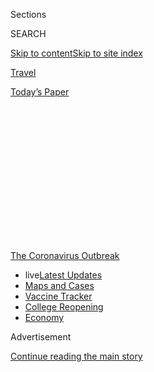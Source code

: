 <div id="app">

<div>

<div>

<div>

<div class="NYTAppHideMasthead css-1q2w90k e1suatyy0">

<div class="section css-ui9rw0 e1suatyy2">

<div class="css-eph4ug er09x8g0">

<div class="css-6n7j50">

</div>

<span class="css-1dv1kvn">Sections</span>

<div class="css-10488qs">

<span class="css-1dv1kvn">SEARCH</span>

</div>

[Skip to content](#site-content)[Skip to site
index](#site-index)

</div>

<div id="masthead-section-label" class="css-1wr3we4 eaxe0e00">

[Travel](https://www.nytimes.com/section/travel)

</div>

<div class="css-10698na e1huz5gh0">

</div>

</div>

<div id="masthead-bar-one" class="section hasLinks css-15hmgas e1csuq9d3">

<div class="css-uqyvli e1csuq9d0">

</div>

<div class="css-1uqjmks e1csuq9d1">

</div>

<div class="css-9e9ivx">

[](https://myaccount.nytimes.com/auth/login?response_type=cookie&client_id=vi)

</div>

<div class="css-1bvtpon e1csuq9d2">

[Today’s
Paper](https://www.nytimes.com/section/todayspaper)

</div>

</div>

</div>

</div>

<div data-aria-hidden="false">

<div id="site-content" data-role="main">

<div>

<div class="css-1aor85t" style="opacity:0.000000001;z-index:-1;visibility:hidden">

<div class="css-1hqnpie">

<div class="css-epjblv">

<span class="css-17xtcya">[Travel](/section/travel)</span><span class="css-x15j1o">|</span><span class="css-fwqvlz">Road
Trips are Great. Except for the
Driving.</span>

</div>

<div class="css-k008qs">

<div class="css-1iwv8en">

<span class="css-18z7m18"></span>

<div>

</div>

</div>

<span class="css-1n6z4y">https://nyti.ms/2Bwy97y</span>

<div class="css-1705lsu">

<div class="css-4xjgmj">

<div class="css-4skfbu" data-role="toolbar" data-aria-label="Social Media Share buttons, Save button, and Comments Panel with current comment count" data-testid="share-tools">

  - 
  - 
  - 
  - 
    
    <div class="css-6n7j50">
    
    </div>

  - 

</div>

</div>

</div>

</div>

</div>

</div>

<div id="NYT_TOP_BANNER_REGION" class="css-13pd83m">

<div>

<div id="styln-prism-menu-1592847958612" class="section interactive-content interactive-size-medium css-1edisqu">

<div class="css-17ih8de interactive-body">

<div id="scroll-container" class="css-1gj85ro">

[<span class="styln-title-wrap"><span class="css-1pje3qr">The
Coronavirus</span><span class="css-1pje3qr">
Outbreak</span></span>](https://www.nytimes.com/news-event/coronavirus?action=click&pgtype=Article&state=default&region=TOP_BANNER&context=storylines_menu)

  - <span class="css-kqxiym" data-emphasize="true">live</span>[Latest
    Updates](https://www.nytimes.com/2020/08/04/world/coronavirus-cases.html?action=click&pgtype=Article&state=default&region=TOP_BANNER&context=storylines_menu)
  - [Maps and
    Cases](https://www.nytimes.com/interactive/2020/us/coronavirus-us-cases.html?action=click&pgtype=Article&state=default&region=TOP_BANNER&context=storylines_menu)
  - [Vaccine
    Tracker](https://www.nytimes.com/interactive/2020/science/coronavirus-vaccine-tracker.html?action=click&pgtype=Article&state=default&region=TOP_BANNER&context=storylines_menu)
  - [College
    Reopening](https://www.nytimes.com/2020/08/02/us/covid-college-reopening.html?action=click&pgtype=Article&state=default&region=TOP_BANNER&context=storylines_menu)
  - [Economy](https://www.nytimes.com/live/2020/08/04/business/stock-market-today-coronavirus?action=click&pgtype=Article&state=default&region=TOP_BANNER&context=storylines_menu)

</div>

</div>

</div>

</div>

</div>

<div id="top-wrapper" class="css-1sy8kpn">

<div id="top-slug" class="css-l9onyx">

Advertisement

</div>

[Continue reading the main
story](#after-top)

<div class="ad top-wrapper" style="text-align:center;height:100%;display:block;min-height:250px">

<div id="top" class="place-ad" data-position="top" data-size-key="top">

</div>

</div>

<div id="after-top">

</div>

</div>

<div>

<div id="sponsor-wrapper" class="css-1hyfx7x">

<div id="sponsor-slug" class="css-19vbshk">

Supported by

</div>

[Continue reading the main
story](#after-sponsor)

<div id="sponsor" class="ad sponsor-wrapper" style="text-align:center;height:100%;display:block">

</div>

<div id="after-sponsor">

</div>

</div>

<div class="css-186x18t">

</div>

<div class="css-1vkm6nb ehdk2mb0">

# Road Trips are Great. Except for the Driving.

</div>

I wasn’t looking for an exotic vacation, just a temporary reprieve from
compulsive news-watching and a dose of in-person fun with family and
friends.

<div class="css-79elbk" data-testid="photoviewer-wrapper">

<div class="css-z3e15g" data-testid="photoviewer-wrapper-hidden">

</div>

<div class="css-1a48zt4 ehw59r15" data-testid="photoviewer-children">

![<span class="css-cnj6d5 e1z0qqy90" itemprop="copyrightHolder"><span class="css-1ly73wi e1tej78p0">Credit...</span><span><span>Steffi
Walthall</span></span></span>](https://static01.nyt.com/images/2020/07/23/travel/23travel-roadtrip/23travel-roadtrip-articleLarge.jpg?quality=75&auto=webp&disable=upscale)

</div>

</div>

<div class="css-18e8msd">

<div class="css-vp77d3 epjyd6m0">

<div class="css-1baulvz">

By <span class="css-1baulvz last-byline" itemprop="name">Amy Tara
Koch</span>

</div>

</div>

  - July 24,
    2020

  - 
    
    <div class="css-4xjgmj">
    
    <div class="css-d8bdto" data-role="toolbar" data-aria-label="Social Media Share buttons, Save button, and Comments Panel with current comment count" data-testid="share-tools">
    
      - 
      - 
      - 
      - 
        
        <div class="css-6n7j50">
        
        </div>
    
      - 
    
    </div>
    
    </div>

</div>

</div>

<div class="section meteredContent css-1r7ky0e" name="articleBody" itemprop="articleBody">

<div class="css-1fanzo5 StoryBodyCompanionColumn">

<div class="css-53u6y8">

I am in the Catskills in a charming, tucked-away treehouse of an inn. My
room, walking distance to hiking trails, overlooks a waterfall. Morning
coffee and evening vodka-tonic are taken on the deck where the
temperature clocks in at a marvelous 75 degrees. Owls hoot. Birds
chirrup. Wind tickles my legs.

During the coronavirus lockdown in Chicago, I dreamed about getting away
to this leafy utopia. What I did not envision was the hell of crossing
the country by car.

During difficult times, I always plant a light at the end of the tunnel:
a bright and shiny experience to make the tough moments more tolerable
and a positive attitude more attainable. Even for those lucky enough to
keep their jobs and their good health, the pandemic has been a very
difficult time.

To get away, to blunt the anxiety that this disease has wreaked upon us,
I wanted a change of scenery. Since I couldn’t get to the Amalfi Coast
and wouldn’t board a domestic flight, it was easy to buy into the hoopla
surrounding the All-American Road Trip. I wasn’t looking for an exotic
vacation, just a temporary reprieve from compulsive news-watching and a
dose of in-person fun with family and friends.

</div>

</div>

<div class="css-1fanzo5 StoryBodyCompanionColumn">

<div class="css-53u6y8">

Once I committed to the getaway, I felt excited for the first time since
mid-March. I was escaping\! To multiple destinations\! And I was going
alone\! My husband, Peter, was busy with work and my teenage kids wanted
to hang out with their friend pod outside by the lake. Fine by me. The
prospect of leaving behind routine and responsibility — meal planning,
specifically — was heavenly.

The itinerary was ambitious. Peter would drive with me to Pittsburgh,
where we would stop for the night and pick up my rental car. I would
then continue to Washington, D.C., to visit my sister, on to a friend in
Connecticut, over to the Catskills and end at a lovely retreat in the
Hamptons. All of us had taken the lockdown seriously and agreed to
social distance during my visit.

Would it be too much driving? Peter asked. He knew how badly my back
throbbed after even a quickie flight to New York. I’ll just bring
[Thermacare](https://www.thermacare.com/heat-wraps/back-pain-therapy), I
replied breezily, knowing full well that he was right. I was not going
to let an annoying detail like chronic back pain get in my
way.

<div id="NYT_MAIN_CONTENT_1_REGION" class="css-9tf9ac">

<div>

<div id="styln-covid-updates-world" class="section interactive-content interactive-size-medium css-1ftcdic">

<div class="css-17ih8de interactive-body">

<div id="styln-briefing-block" data-asset-id="QXJ0aWNsZTpueXQ6Ly9hcnRpY2xlLzNhNGMwYWI5LWIwY2QtNWQwOS1hZTgwLTdjMGU3ZTA1OWQ2OA==">

<div class="briefing-block-header-section">

# [Latest Updates: Global Coronavirus Outbreak](https://www.nytimes.com/2020/08/04/world/coronavirus-cases.html?action=click&pgtype=Article&state=default&region=MAIN_CONTENT_1&context=storylines_live_updates)

<div class="briefing-block-ts">

Updated 2020-08-04T20:08:28.255Z

</div>

</div>

  - [Novavax sees encouraging results from two studies of its
    experimental
    vaccine.](https://www.nytimes.com/2020/08/04/world/coronavirus-cases.html?action=click&pgtype=Article&state=default&region=MAIN_CONTENT_1&context=storylines_live_updates#link-1228a480)
  - [Public and private schools in Maryland and elsewhere are divided
    over in-person
    instruction.](https://www.nytimes.com/2020/08/04/world/coronavirus-cases.html?action=click&pgtype=Article&state=default&region=MAIN_CONTENT_1&context=storylines_live_updates#link-4825b93)
  - [N.Y.C.’s health commissioner resigns after clashing with the mayor
    over the
    virus.](https://www.nytimes.com/2020/08/04/world/coronavirus-cases.html?action=click&pgtype=Article&state=default&region=MAIN_CONTENT_1&context=storylines_live_updates#link-4d1eafa8)

<div class="briefing-block-footer">

<div class="briefing-block-footer-meta">

[See more
updates](https://www.nytimes.com/2020/08/04/world/coronavirus-cases.html?action=click&pgtype=Article&state=default&region=MAIN_CONTENT_1&context=storylines_live_updates)

</div>

<div class="briefing-block-briefinglinks">

<span>More live coverage:</span>
[Markets](https://www.nytimes.com/live/2020/08/04/business/stock-market-today-coronavirus?action=click&pgtype=Article&state=default&region=MAIN_CONTENT_1&context=storylines_live_updates)

</div>

</div>

</div>

</div>

</div>

</div>

</div>

I planned to cruise along scenic byways to a soundtrack of Bob Dylan,
Miles Davis and Journey. I would stop for adorable farm stands and
pastoral picnics. I would stretch in the shade of giant sycamore trees.
Like me, the other travelers would be respectfully clad in masks.

The first whiff of anxiety came as I gathered my hygiene arsenal, a
go-bag filled with gloves, masks, Clorox wipes and multiple purse-sized
Purell bottles. There was a deadly virus out there and I could be
exposed to it. Was I being reckless? I tossed Emergen-C packets and a
quart-sized plastic bag filled with vitamin supplements into the bag. A
strong immunity system was another layer of armor.

</div>

</div>

<div class="css-1fanzo5 StoryBodyCompanionColumn">

<div class="css-53u6y8">

## Chicago to Pittsburgh

When it was time for Peter and me to hit the road, my left brain did not
compute that the first 462 miles would be on toll roads with scenery
about as thrilling as a Boca Raton office park. Bathroom breaks were an
even greater obstacle. For coffee-lovers, hours in the car means endless
pit stops. My preference would have been to skedaddle behind a tree. But
even if you did risk pulling over, it turns out that these toll roads
are lined with barriers with few tree-shaded nooks. So on the hour, we
pulled the car into a rest stop and I donned my mask and gloves,
speed-walked into the ladies room, flushed with my foot and sprinted out
of the stall holding my breath.

Somewhere in Indiana, I got the brilliant idea to exit the highway in
search of an iced latte and more glamorous toilet. This detour ended at
Cracker Barrel, which was a nicer option but not worth the 30 minutes we
then spent idling at a broken tollbooth. Lesson learned.

## Pittsburgh to Washington

After eight hours we made it to Pittsburgh, where I picked up a Toyota
4Runner equipped with an E-Z Pass and not much else. Car rental
companies claim an increase in coronavirus cleaning protocols, but my
car had what looked like blueberry muffin residue caked to the gears and
in the seats. When I pointed this out, the cleaning crew took another
pass. I still wiped every surface down with Clorox, encased the driver’s
seat with a [seat cover](https://seatsitters.com/) (I use these on
planes, too), and placed a towel on the passenger seat. I didn’t notice
the dank Marlboro scent or broken Bluetooth system until I had driven
away.

This was not part of the plan. Even when I plugged my phone into the car
and pressed “go” on the maps app, no audio could be heard from the car
speakers. Would I have to drive the next 246 miles, without voice-guided
navigation? That would not be good for me. I could, however, access
Siri’s dulcet-toned directions when the phone was not plugged in. So,
I’d drive with the phone on speaker and deal with a drained battery
every 80 minutes or so. To preserve power, I’d need to swap my classic
rock playlists for local radio. Another crack in my fantasy.

However, this first leg of solo driving wasn’t bad, save the music
situation and the undercurrent of anxiety I felt each time I had to use
the bathroom or fuel up. I was off the dull, never-changing Midwestern
roads. Pennsylvania rest stops were shaded and pleasant. Each hour, I
whipped out my elastic workout band to stretch. In four hours, I was at
my sister’s house, and the next few days were spent hiking, cooking and
singing karaoke to 1980s songs.

## Washington to Connecticut

Next up: the Connecticut town of Sharon. Google Maps had the 321-mile
leg at five-and-a-half hours, which I rounded down to five hours (I tend
to speed). When I hoisted myself into the driver’s seat, I practically
retched. The humidity had intensified the car’s rank smell and despite
the burning heat, I had to roll down all of the windows. Thankfully, a
decent rock station helped me deal with an hour’s worth of traffic as I
left Washington, but then MapQuest directed me to change highways in
what felt like every few miles. Through Maryland, Delaware, New Jersey
and New York the ride required hyper-attentiveness, something I had in
short supply since my sister’s smoke detector had gone off at 2 a.m.

After two hours, even with
[Salonpas](https://us.hisamitsu/pain-relief-products)pain patches
affixed to my shoulders, I felt the telltale spasm at my scapula. It
would inevitably explode into migraine-like waves of pain radiating from
my neck to my tailbone. When it did, I had to pull over.

</div>

</div>

<div class="css-1fanzo5 StoryBodyCompanionColumn">

<div class="css-53u6y8">

I washed down three Advil and fished out the tennis ball I use as a
massage tool and jammed it under my shoulder. On top of this pain, my
phone drained every so often, forcing me to plug it in and glance down
at directions while driving, something I don’t recommend. This happened
precisely as I hit a busy interchange outside New York City. Major
Deegan? Cross Bronx Expressway? I-87? I-95? One wrong turn and I’d be
caught in an off-ramp cycle for hours. **** Here, I was grateful for the
surprising glut of cars. The traffic gave me just enough time to glance
down and scan Siri’s directive.

Finally, I noted signs for Connecticut. Almost there, I told myself.
Just as I started to relax, I saw that I was back in New York. I pulled
over to consult the G.P.S. Had I spaced and made a wrong turn? I hadn’t.
Sharon is in the northwest corner of Connecticut so there is a
crisscross situation at the states’ borders. I arrived at my friend’s
home looking — and smelling — as if I’d run a marathon. The drive had
taken seven hours. Thankfully, she had chilled wine at the
ready.

<div id="NYT_MAIN_CONTENT_3_REGION" class="css-9tf9ac">

<div>

<div id="styln-prism-freeform-1594220623585" class="section interactive-content interactive-size-medium css-1ftcdic">

<div class="css-17ih8de interactive-body">

<div id="prism-freeform-block-85410" class="css-19mumt8" data-role="complementary" data-storyline="The Coronavirus Outbreak" data-truncated="true" tabindex="0">

<div class="css-a8d9oz">

<div class="css-eb027h">

[](https://www.nytimes.com/news-event/coronavirus?action=click&pgtype=Article&state=default&region=MAIN_CONTENT_3&context=storylines_faq)

### The Coronavirus Outbreak ›

#### Frequently Asked Questions

Updated August 4, 2020

  - #### I have antibodies. Am I now immune?
    
      - As of right now,[that seems likely, for at least several
        months.](https://www.nytimes.com/2020/07/22/health/covid-antibodies-herd-immunity.html?action=click&pgtype=Article&state=default&region=MAIN_CONTENT_3&context=storylines_faq)
        There have been frightening accounts of people suffering what
        seems to be a second bout of Covid-19. But experts say these
        patients may have a drawn-out course of infection, with the
        virus taking a slow toll weeks to months after initial exposure.
        People infected with the coronavirus typically
        [produce](https://www.nature.com/articles/s41586-020-2456-9)
        immune molecules called antibodies, which are [protective
        proteins made in response to an
        infection](https://www.nytimes.com/2020/05/07/health/coronavirus-antibody-prevalence.html?action=click&pgtype=Article&state=default&region=MAIN_CONTENT_3&context=storylines_faq)[.
        These antibodies
        may](https://www.nytimes.com/2020/05/07/health/coronavirus-antibody-prevalence.html?action=click&pgtype=Article&state=default&region=MAIN_CONTENT_3&context=storylines_faq)
        last in the body [only two to three
        months](https://www.nature.com/articles/s41591-020-0965-6),
        which may seem worrisome, but that’s perfectly normal after an
        acute infection subsides, said Dr. Michael Mina, an immunologist
        at Harvard University. It may be possible to get the coronavirus
        again, but it’s highly unlikely that it would be possible in a
        short window of time from initial infection or make people
        sicker the second time.

  - #### I’m a small-business owner. Can I get relief?
    
      - The [stimulus bills enacted in
        March](https://www.nytimes.com/article/small-business-loans-stimulus-grants-freelancers-coronavirus.html?action=click&pgtype=Article&state=default&region=MAIN_CONTENT_3&context=storylines_faq)
        offer help for the millions of American small businesses. Those
        eligible for aid are businesses and nonprofit organizations with
        fewer than 500 workers, including sole proprietorships,
        independent contractors and freelancers. Some larger companies
        in some industries are also eligible. The help being offered,
        which is being managed by the Small Business Administration,
        includes the Paycheck Protection Program and the Economic Injury
        Disaster Loan program. But lots of folks have [not yet seen
        payouts.](https://www.nytimes.com/interactive/2020/05/07/business/small-business-loans-coronavirus.html?action=click&pgtype=Article&state=default&region=MAIN_CONTENT_3&context=storylines_faq)
        Even those who have received help are confused: The rules are
        draconian, and some are stuck sitting on [money they don’t know
        how to
        use.](https://www.nytimes.com/2020/05/02/business/economy/loans-coronavirus-small-business.html?action=click&pgtype=Article&state=default&region=MAIN_CONTENT_3&context=storylines_faq)
        Many small-business owners are getting less than they expected
        or [not hearing anything at
        all.](https://www.nytimes.com/2020/06/10/business/Small-business-loans-ppp.html?action=click&pgtype=Article&state=default&region=MAIN_CONTENT_3&context=storylines_faq)

  - #### What are my rights if I am worried about going back to work?
    
      - Employers have to provide [a safe
        workplace](https://www.osha.gov/SLTC/covid-19/standards.html)
        with policies that protect everyone equally. [And if one of your
        co-workers tests positive for the coronavirus, the
        C.D.C.](https://www.nytimes.com/article/coronavirus-money-unemployment.html?action=click&pgtype=Article&state=default&region=MAIN_CONTENT_3&context=storylines_faq)
        has said that [employers should tell their
        employees](https://www.cdc.gov/coronavirus/2019-ncov/community/guidance-business-response.html)
        -- without giving you the sick employee’s name -- that they may
        have been exposed to the virus.

  - #### Should I refinance my mortgage?
    
      - [It could be a good
        idea,](https://www.nytimes.com/article/coronavirus-money-unemployment.html?action=click&pgtype=Article&state=default&region=MAIN_CONTENT_3&context=storylines_faq)
        because mortgage rates have [never been
        lower.](https://www.nytimes.com/2020/07/16/business/mortgage-rates-below-3-percent.html?action=click&pgtype=Article&state=default&region=MAIN_CONTENT_3&context=storylines_faq)
        Refinancing requests have pushed mortgage applications to some
        of the highest levels since 2008, so be prepared to get in line.
        But defaults are also up, so if you’re thinking about buying a
        home, be aware that some lenders have tightened their standards.

  - #### What is school going to look like in September?
    
      - It is unlikely that many schools will return to a normal
        schedule this fall, requiring the grind of [online
        learning](https://www.nytimes.com/2020/06/05/us/coronavirus-education-lost-learning.html?action=click&pgtype=Article&state=default&region=MAIN_CONTENT_3&context=storylines_faq),
        [makeshift child
        care](https://www.nytimes.com/2020/05/29/us/coronavirus-child-care-centers.html?action=click&pgtype=Article&state=default&region=MAIN_CONTENT_3&context=storylines_faq)
        and [stunted
        workdays](https://www.nytimes.com/2020/06/03/business/economy/coronavirus-working-women.html?action=click&pgtype=Article&state=default&region=MAIN_CONTENT_3&context=storylines_faq)
        to continue. California’s two largest public school districts —
        Los Angeles and San Diego — said on July 13, that [instruction
        will be remote-only in the
        fall](https://www.nytimes.com/2020/07/13/us/lausd-san-diego-school-reopening.html?action=click&pgtype=Article&state=default&region=MAIN_CONTENT_3&context=storylines_faq),
        citing concerns that surging coronavirus infections in their
        areas pose too dire a risk for students and teachers. Together,
        the two districts enroll some 825,000 students. They are the
        largest in the country so far to abandon plans for even a
        partial physical return to classrooms when they reopen in
        August. For other districts, the solution won’t be an
        all-or-nothing approach. [Many
        systems](https://bioethics.jhu.edu/research-and-outreach/projects/eschool-initiative/school-policy-tracker/),
        including the nation’s largest, New York City, are devising
        [hybrid
        plans](https://www.nytimes.com/2020/06/26/us/coronavirus-schools-reopen-fall.html?action=click&pgtype=Article&state=default&region=MAIN_CONTENT_3&context=storylines_faq)
        that involve spending some days in classrooms and other days
        online. There’s no national policy on this yet, so check with
        your municipal school system regularly to see what is happening
        in your
community.

<div id="styln-survey-component-85410" class="styln-survey-component" data-surveyname="faq" data-surveystoryline="coronavirus">

</div>

</div>

<div class="css-6mllg9">

</div>

<div class="css-pmm6ed">

<span class="css-5gimkt"></span>

</div>

</div>

</div>

</div>

</div>

</div>

</div>

## Connecticut to the Catskills

A few days later, relaxed and revived, I got back into the car (this
time I had wisely left the windows open overnight) and headed north to
the Catskills, an easy hour’s drive that took me past the bucolic farms
of Dutchess County and into the Hudson Valley. When I got to [Woodstock
Way Hotel](https://www.woodstockway.com/), it was just as I’d
remembered: a perfect hideaway.

I hiked and dined with my cousins. At the farm of my oldest friend,
Marcey, I had a glorious picnic alongside ripening tomatoes upon
socially distanced blankets. I had swaths of time to read and write.
Things felt almost normal, save for the very odd bits like watching my
martini being shaken by a masked-and-gloved bartender, and the 7 a.m.
wait for coffee with masked, socially distanced locals outside a rural
bakery. As usual, once I began moving around, my back pain receded. I
was tempted to book a massage, but decided that good old yoga and my
tennis ball would suffice.

I axed the Hamptons from my trip. I could not endure the five hours it
would add to my return drive to Chicago. Ever the thoughtful friend,
Marcey snipped a bouquet of lavender, mint and lemon balm and plopped it
in the Toyota’s cup holder, a farm-fresh flourish to combat the car’s
malodorous funk for my last long drive.

## Get Me Home

On the day of my departure, I took an early hike through the [Ashokan
Rail Trail](https://ashokanrailtrail.com/)and hit the road by 11:30 a.m.
It drizzled as I was leaving New York. Mother Nature waited until I was
in the Pocono Mountains to send golf-ball-size hail to crash down with
such intensity I thought the windshield might crack. This was
terrifying, even though I was used to driving in blizzards in Chicago. I
flicked on the hazard lights and made my way to the side of the road.
Visibility was zero. I waited for 30 minutes, using the time to charge
the phone and down a bottle of water spiked with Emergen-C, something I
knew would increase my intimacy with rest stops along I-84.

Though scenic, this drive was supremely boring. My thoughts invariably
shifted to the state of the world. Would my daughter Bella be able to
attend college, as planned? What would that look like with pandemic
parameters? Would my other daughter, Brette, have a normal high school
experience with remote learning? Would the virus reach its tentacles
deep within 2021? Was a vaccine forthcoming? Who would win the election
in November?

</div>

</div>

<div class="css-1fanzo5 StoryBodyCompanionColumn">

<div class="css-53u6y8">

The speculation and angst was tiring. The Connecticut leg had primed me
for at-the-wheel exhaustion. This time I was prepared. I had picked up a
facial mist spray and spritzed it on my neck and cheeks every few
minutes. This and iced coffee kept me alert, though the stabbing back
pain remained a constant companion.

At 7 p.m., I staggered into the hotel oozing eau de Tiger Balm. I was
thrilled to see my husband after 10 days and relieved to bid adieu to
the driving ordeal. The next day’s trip back to Chicago was uneventful.
I mostly reclined and slept.

Was it worth the schlep? Yes. FaceTime and Zoom are not substitutes for
spending quality time with friends and family. I was lucky enough to be
in a position to visit them, while staying within health guidelines,
something I know not everyone can do. The in-person connections — and
putting the darkness of lockdown in the rear view mirror — gave me the
reboot I needed. But driving across the country alone is a one and done
experience. Hypervigilance was draining. That night and for the next
three nights, I slept for 10 hours.

Now, should you need to find me anytime soon, try me in Chicago. I’ll be
in reading (cocktail in hand) on the deck, or fine-tuning my back at the
acupuncturist.

Amy Tara Koch, based in Chicago, writes about travel, style, food and
parenting.

-----

***Follow New York Times Travel***
*on*[*Instagram*](https://www.instagram.com/nytimestravel/)*,*[*Twitter*](https://twitter.com/nytimestravel)
*and*[*Facebook*](https://www.facebook.com/nytimestravel/)*. And*[*sign
up for our weekly Travel Dispatch
newsletter*](https://www.nytimes.com/newsletters/traveldispatch) *to
receive expert tips on traveling smarter and inspiration for your next
vacation.*

</div>

</div>

</div>

<div>

</div>

<div>

</div>

<div>

</div>

<div>

<div id="bottom-wrapper" class="css-1ede5it">

<div id="bottom-slug" class="css-l9onyx">

Advertisement

</div>

[Continue reading the main
story](#after-bottom)

<div id="bottom" class="ad bottom-wrapper" style="text-align:center;height:100%;display:block;min-height:90px">

</div>

<div id="after-bottom">

</div>

</div>

</div>

</div>

</div>

## Site Index

<div>

</div>

## Site Information Navigation

  - [© <span>2020</span> <span>The New York Times
    Company</span>](https://help.nytimes.com/hc/en-us/articles/115014792127-Copyright-notice)

<!-- end list -->

  - [NYTCo](https://www.nytco.com/)
  - [Contact
    Us](https://help.nytimes.com/hc/en-us/articles/115015385887-Contact-Us)
  - [Work with us](https://www.nytco.com/careers/)
  - [Advertise](https://nytmediakit.com/)
  - [T Brand Studio](http://www.tbrandstudio.com/)
  - [Your Ad
    Choices](https://www.nytimes.com/privacy/cookie-policy#how-do-i-manage-trackers)
  - [Privacy](https://www.nytimes.com/privacy)
  - [Terms of
    Service](https://help.nytimes.com/hc/en-us/articles/115014893428-Terms-of-service)
  - [Terms of
    Sale](https://help.nytimes.com/hc/en-us/articles/115014893968-Terms-of-sale)
  - [Site
    Map](https://spiderbites.nytimes.com)
  - [Help](https://help.nytimes.com/hc/en-us)
  - [Subscriptions](https://www.nytimes.com/subscription?campaignId=37WXW)

</div>

</div>

</div>

</div>
